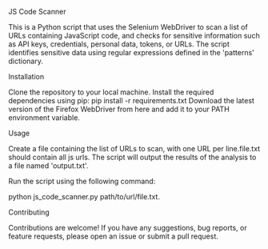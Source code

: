 JS Code Scanner

This is a Python script that uses the Selenium WebDriver to scan a list of URLs containing JavaScript code, and checks for sensitive information such as API keys, credentials, personal data, tokens, or URLs. The script identifies sensitive data using regular expressions defined in the 'patterns' dictionary.

Installation

Clone the repository to your local machine.
Install the required dependencies using pip: pip install -r requirements.txt
Download the latest version of the Firefox WebDriver from here and add it to your PATH environment variable.

Usage

Create a file containing the list of URLs to scan, with one URL per line.file.txt should contain all js urls.
The script will output the results of the analysis to a file named 'output.txt'.

Run the script using the following command: 


python js_code_scanner.py path/to/url/file.txt.

Contributing

Contributions are welcome! If you have any suggestions, bug reports, or feature requests, please open an issue or submit a pull request.
